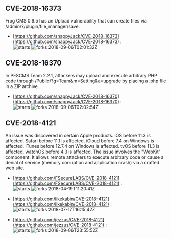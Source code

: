 ## CVE-2018-16373
 Frog CMS 0.9.5 has an Upload vulnerability that can create files via /admin/?/plugin/file_manager/save.

- [https://github.com/snappyJack/CVE-2018-16373](https://github.com/snappyJack/CVE-2018-16373) :  
![starts](https://img.shields.io/github/stars/snappyJack/CVE-2018-16373.svg) 
![forks](https://img.shields.io/github/forks/snappyJack/CVE-2018-16373.svg) 
2018-09-06T02:01:32Z

## CVE-2018-16370
 In PESCMS Team 2.2.1, attackers may upload and execute arbitrary PHP code through /Public/?g=Team&m=Setting&a=upgrade by placing a .php file in a ZIP archive.

- [https://github.com/snappyJack/CVE-2018-16370](https://github.com/snappyJack/CVE-2018-16370) :  
![starts](https://img.shields.io/github/stars/snappyJack/CVE-2018-16370.svg) 
![forks](https://img.shields.io/github/forks/snappyJack/CVE-2018-16370.svg) 
2018-09-06T02:02:54Z

## CVE-2018-4121
 An issue was discovered in certain Apple products. iOS before 11.3 is affected. Safari before 11.1 is affected. iCloud before 7.4 on Windows is affected. iTunes before 12.7.4 on Windows is affected. tvOS before 11.3 is affected. watchOS before 4.3 is affected. The issue involves the "WebKit" component. It allows remote attackers to execute arbitrary code or cause a denial of service (memory corruption and application crash) via a crafted web site.

- [https://github.com/FSecureLABS/CVE-2018-4121](https://github.com/FSecureLABS/CVE-2018-4121) :  
![starts](https://img.shields.io/github/stars/FSecureLABS/CVE-2018-4121.svg) 
![forks](https://img.shields.io/github/forks/FSecureLABS/CVE-2018-4121.svg) 
2018-04-19T11:20:41Z

- [https://github.com/likekabin/CVE-2018-4121](https://github.com/likekabin/CVE-2018-4121) :  
![starts](https://img.shields.io/github/stars/likekabin/CVE-2018-4121.svg) 
![forks](https://img.shields.io/github/forks/likekabin/CVE-2018-4121.svg) 
2018-07-17T16:15:42Z

- [https://github.com/jezzus/CVE-2018-4121](https://github.com/jezzus/CVE-2018-4121) :  
![starts](https://img.shields.io/github/stars/jezzus/CVE-2018-4121.svg) 
![forks](https://img.shields.io/github/forks/jezzus/CVE-2018-4121.svg) 
2018-09-06T23:55:52Z

